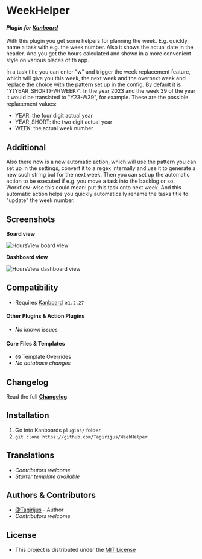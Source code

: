 # WeekHelper

#### _Plugin for [Kanboard](https://github.com/fguillot/kanboard "Kanboard - Kanban Project Management Software")_

With this plugin you get some helpers for planning the week. E.g. quickly name a task with e.g. the week number. Also it shows the actual date in the header. And you get the hours calculated and shown in a more convenient style on various places of th app.

In a task title you can enter "w" and trigger the week replacement feature, which will give you this week, the next week and the overnext week and replace the choice with the pattern set up in the config. By default it is "Y{YEAR_SHORT}-W{WEEK}". In the year 2023 and the week 39 of the year it would be translated to "Y23-W39", for example. These are the possible replacement values:

- YEAR: the four digit actual year
- YEAR_SHORT: the two digit actual year
- WEEK: the actual week number

## Additional

Also there now is a new automatic action, which will use the pattern you can set up in the settings, convert it to a regex internally and use it to generate a new such string but for the next week. Then you can set up the automatic action to be executed if e.g. you move a task into the backlog or so. Workflow-wise this could mean: put this task onto next week. And this automatic action helps you quickly automatically rename the tasks title to "update" the week number.


Screenshots
-------------

**Board view**

![HoursView board view](../master/Screenshots/HoursView_board.png)

**Dashboard view**

![HoursView dashboard view](../master/Screenshots/HoursView_dashboard.png)


Compatibility
-------------

- Requires [Kanboard](https://github.com/fguillot/kanboard "Kanboard - Kanban Project Management Software") ≥`1.2.27`

#### Other Plugins & Action Plugins
- _No known issues_
#### Core Files & Templates
- `09` Template Overrides
- _No database changes_


Changelog
---------

Read the full [**Changelog**](../master/changelog.md "See changes")
 

Installation
------------

1. Go into Kanboards `plugins/` folder
2. `git clone https://github.com/Tagirijus/WeekHelper`


Translations
------------

- _Contributors welcome_
- _Starter template available_

Authors & Contributors
----------------------

- [@Tagirijus](https://github.com/Tagirijus) - Author
- _Contributors welcome_


License
-------
- This project is distributed under the [MIT License](../master/LICENSE "Read The MIT license")
